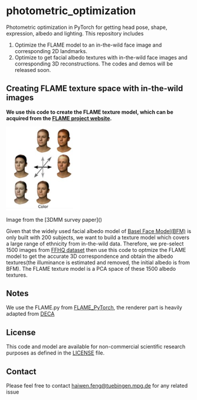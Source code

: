 # photometric_optimization
Photometric optimization in PyTorch for getting head pose, shape, expression, albedo and lighting. 
This repository includes
1. Optimize the FLAME model to an in-the-wild face image and corresponding 2D landmarks.
2. Optimize to get facial albedo textures with in-the-wild face images and corresponding 3D reconstructions.
The codes and demos will be released soon.

## Creating FLAME texture space with in-the-wild images
**We use this code to create the FLAME texture model, which can be acquired from the [FLAME project website](https://flame.is.tue.mpg.de).**
<p align="left"> 
<img src="flame_texture.png" width="200"/>
</p>
<p align="left">Image from the [3DMM survey paper]() <p align="left">

Given that the widely used facial albedo model of [Basel Face Model(BFM)](https://faces.dmi.unibas.ch/bfm/index.php?nav=1-0&id=basel_face_model) is only built with 200 subjects, we want to build a texture model which covers a large range of ethnicity from in-the-wild data. Therefore, we pre-select 1500 images from [FFHQ dataset](https://github.com/NVlabs/ffhq-dataset) then use this code to optmize the FLAME model to get the accurate 3D correspondence and obtain the albedo textures(the illuminance is estimated and removed, the initial albedo is from BFM). The FLAME texture model is a PCA space of these 1500 albedo textures.

## Notes
We use the FLAME.py from [FLAME_PyTorch](https://github.com/soubhiksanyal/FLAME_PyTorch), the renderer part is heavily adapted from [DECA](https://github.com/YadiraF/DECA)


## License
This code and model are available for non-commercial scientific research purposes as defined in the [LICENSE](https://github.com/YadiraF/DECA/blob/master/LICENSE) file.

## Contact
Please feel free to contact haiwen.feng@tuebingen.mpg.de for any related issue
